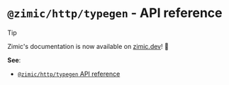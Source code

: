 # `@zimic/http/typegen` - API reference

> [!TIP]
>
> Zimic's documentation is now available on [zimic.dev](https://zimic.dev)! :tada:

**See**:

- [`@zimic/http/typegen` API reference](https://zimic.dev/docs/http/api/typegen)
